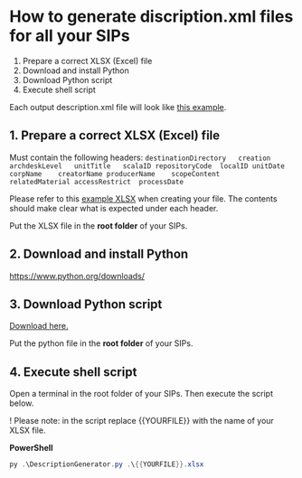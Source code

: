 # How to generate discription.xml files for all your SIPs

1. Prepare a correct XLSX (Excel) file
2. Download and install Python
3. Download Python script
4. Execute shell script

Each output description.xml file will look like [this example](https://github.com/Automatic-Ingest-Digital-Archives/SCALA/blob/main/Manual%20Ingest/VAi/DescriptionXML/ExampleXmlOutput.xml).

## 1. Prepare a correct XLSX (Excel) file

Must contain the following headers:
`destinationDirectory	creation	archdeskLevel	unitTitle	scalaID	repositoryCode	localID	unitDate	corpName	creatorName	producerName	scopeContent	relatedMaterial	accessRestrict	processDate
`

Please refer to this [example XLSX](https://github.com/Automatic-Ingest-Digital-Archives/SCALA/blob/main/Manual%20Ingest/VAi/DescriptionXML/ExampleDescriptions.xlsx) when creating your file. The contents should make clear what is expected under each header.

Put the XLSX file in the **root folder** of your SIPs.

## 2. Download and install Python

https://www.python.org/downloads/

## 3. Download Python script

[Download here.](https://github.com/Automatic-Ingest-Digital-Archives/SCALA/blob/main/Manual%20Ingest/VAi/DescriptionXML/DescriptionGenerator.py)

Put the python file in the **root folder** of your SIPs.

## 4. Execute shell script

Open a terminal in the root folder of your SIPs. Then execute the script below.

! Please note: in the script replace {{YOURFILE}} with the name of your XLSX file.

<b>PowerShell</b>

```powershell
py .\DescriptionGenerator.py .\{{YOURFILE}}.xlsx
```
